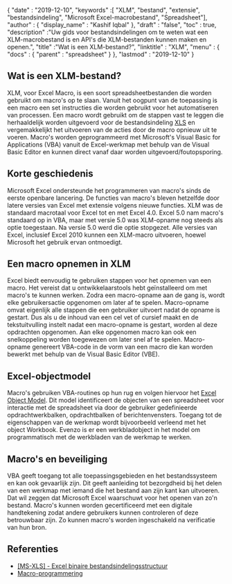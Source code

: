 {
  "date" : "2019-12-10",
  "keywords" :[ "XLM", "bestand", "extensie", "bestandsindeling", "Microsoft Excel-macrobestand", "Spreadsheet"],
  "author" : {
    "display_name" : "Kashif Iqbal"
},
  "draft" : "false",
  "toc" : true,
  "description" :"Uw gids voor bestandsindelingen om te weten wat een XLM-macrobestand is en API's die XLM-bestanden kunnen maken en openen.",
  "title" :"Wat is een XLM-bestand?",
  "linktitle" : "XLM",
  "menu" : {
    "docs" : {
      "parent" : "spreadsheet"
}
},
  "lastmod" : "2019-12-10"
}

## Wat is een XLM-bestand?

XLM, voor Excel Macro, is een soort spreadsheetbestanden die worden gebruikt om macro's op te slaan. Vanuit het oogpunt van de toepassing is een macro een set instructies die worden gebruikt voor het automatiseren van processen. Een macro wordt gebruikt om de stappen vast te leggen die herhaaldelijk worden uitgevoerd voor de bestandsindeling [XLS](/nl/spreadsheet/xls/) en vergemakkelijkt het uitvoeren van de acties door de macro opnieuw uit te voeren. Macro's worden geprogrammeerd met Microsoft's Visual Basic for Applications (VBA) vanuit de Excel-werkmap met behulp van de Visual Basic Editor en kunnen direct vanaf daar worden uitgevoerd/foutopsporing.

## Korte geschiedenis ##

Microsoft Excel ondersteunde het programmeren van macro's sinds de eerste openbare lancering. De functies van macro's bleven hetzelfde door latere versies van Excel met extensie volgens nieuwe functies. XLM was de standaard macrotaal voor Excel tot en met Excel 4.0. Excel 5.0 nam macro's standaard op in VBA, maar met versie 5.0 was XLM-opname nog steeds als optie toegestaan. Na versie 5.0 werd die optie stopgezet. Alle versies van Excel, inclusief Excel 2010 kunnen een XLM-macro uitvoeren, hoewel Microsoft het gebruik ervan ontmoedigt.

## Een macro opnemen in XLM ##

Excel biedt eenvoudig te gebruiken stappen voor het opnemen van een macro. Het vereist dat u ontwikkelaarstools hebt geïnstalleerd om met macro's te kunnen werken. Zodra een macro-opname aan de gang is, wordt elke gebruikersactie opgenomen om later af te spelen. Macro-opname omvat eigenlijk alle stappen die een gebruiker uitvoert nadat de opname is gestart. Dus als u de inhoud van een cel vet of cursief maakt en de tekstuitvulling instelt nadat een macro-opname is gestart, worden al deze opdrachten opgenomen. Aan elke opgenomen macro kan ook een snelkoppeling worden toegewezen om later snel af te spelen. Macro-opname genereert VBA-code in de vorm van een macro die kan worden bewerkt met behulp van de Visual Basic Editor (VBE).

## Excel-objectmodel ##

Macro's gebruiken VBA-routines op hun rug en volgen hiervoor het [Excel Object Model](https://learn.microsoft.com/en-us/office/vba/api/overview/excel/object-model). Dit model identificeert de objecten van een spreadsheet voor interactie met de spreadsheet via door de gebruiker gedefinieerde opdrachtwerkbalken, opdrachtbalken of berichtenvensters. Toegang tot de eigenschappen van de werkmap wordt bijvoorbeeld verleend met het object Workbook. Evenzo is er een werkbladobject in het model om programmatisch met de werkbladen van de werkmap te werken.

## Macro's en beveiliging ##

VBA geeft toegang tot alle toepassingsgebieden en het bestandssysteem en kan ook gevaarlijk zijn. Dit geeft aanleiding tot bezorgdheid bij het delen van een werkmap met iemand die het bestand aan zijn kant kan uitvoeren. Dat wil zeggen dat Microsoft Excel waarschuwt voor het openen van zo'n bestand. Macro's kunnen worden gecertificeerd met een digitale handtekening zodat andere gebruikers kunnen controleren of deze betrouwbaar zijn. Zo kunnen macro's worden ingeschakeld na verificatie van hun bron.

## Referenties ##

* [[MS-XLS] - Excel binaire bestandsindelingsstructuur](https://msdn.microsoft.com/en-us/library/cc313154(v#office.12).aspx)
* [Macro-programmering](https://en.wikipedia.org/wiki/Microsoft_Excel#Macro_programming)

